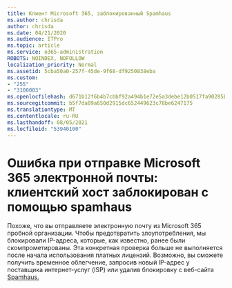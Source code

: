 ```yaml
---
title: Клиент Microsoft 365, заблокированный Spamhaus
ms.author: chrisda
author: chrisda
ms.date: 04/21/2020
ms.audience: ITPro
ms.topic: article
ms.service: o365-administration
ROBOTS: NOINDEX, NOFOLLOW
localization_priority: Normal
ms.assetid: 5cba50a0-257f-45de-9f68-df9250838eba
ms.custom:
- "255"
- "3100003"
ms.openlocfilehash: d671b12f6b4b7cbbf92a494b1e72e5a3debe12b0517fa90285b1d4664d5486a4
ms.sourcegitcommit: b5f7da89a650d2915dc652449623c78be6247175
ms.translationtype: MT
ms.contentlocale: ru-RU
ms.lasthandoff: 08/05/2021
ms.locfileid: "53940100"
---
```

# <a name="error-when-a-microsoft-365-trial-user-sends-email-client-host-blocked-using-spamhaus"></a>Ошибка при отправке Microsoft 365 электронной почты: клиентский хост заблокирован с помощью spamhaus

Похоже, что вы отправляете электронную почту из Microsoft 365 пробной организации. Чтобы предотвратить злоупотребления, мы блокировали IP-адреса, которые, как известно, ранее были скомпрометированы. Эта конкретная проверка больше не выполняется после начала использования платных лицензий. Возможно, вы сможете получить временное облегчение, запросив новый IP-адрес у поставщика интернет-услуг (ISP) или удалив блокировку с веб-сайта [Spamhaus.](https://go.microsoft.com/fwlink/p/?linkid=123245)
